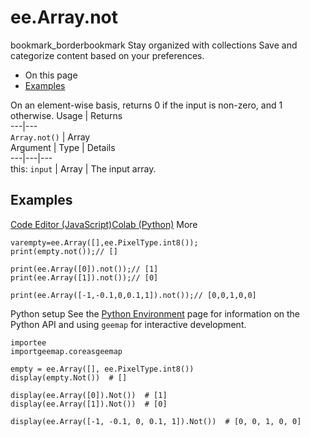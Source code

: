  
#  ee.Array.not
bookmark_borderbookmark Stay organized with collections  Save and categorize content based on your preferences. 
  * On this page
  * [Examples](https://developers.google.com/earth-engine/apidocs/ee-array-not#examples)


On an element-wise basis, returns 0 if the input is non-zero, and 1 otherwise.
Usage | Returns  
---|---  
`Array.not()` | Array  
Argument | Type | Details  
---|---|---  
this: `input` | Array | The input array.  
## Examples
[Code Editor (JavaScript)](https://developers.google.com/earth-engine/apidocs/ee-array-not#code-editor-javascript-sample)[Colab (Python)](https://developers.google.com/earth-engine/apidocs/ee-array-not#colab-python-sample) More
```
varempty=ee.Array([],ee.PixelType.int8());
print(empty.not());// []

print(ee.Array([0]).not());// [1]
print(ee.Array([1]).not());// [0]

print(ee.Array([-1,-0.1,0,0.1,1]).not());// [0,0,1,0,0]
```
Python setup
See the [ Python Environment](https://developers.google.com/earth-engine/guides/python_install) page for information on the Python API and using `geemap` for interactive development.
```
importee
importgeemap.coreasgeemap
```
```
empty = ee.Array([], ee.PixelType.int8())
display(empty.Not())  # []

display(ee.Array([0]).Not())  # [1]
display(ee.Array([1]).Not())  # [0]

display(ee.Array([-1, -0.1, 0, 0.1, 1]).Not())  # [0, 0, 1, 0, 0]
```

